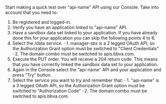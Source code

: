 Start making a quick test over "api-name" API using our Console. Take into account that you need to:

1. Be registered and logged-in.
2. Verify you have an application linked to "api-name" API.
3. Have a sandbox data set linked to your application. If you have already done this for your application you can skip the following points 4 to 6.
4. Select the /data service.
··1. manager-sbx is a 2 legged OAuth API, so the Authorization Grant option must be switched to "Client Credentials"
··2. The domain combo must be switched to apis.bbva.com.
5. Execute the PUT order. You will receive a 204 return code. This means that you have correctly linked the sandbox data set to your application.
6. Again in the Console select the "api-name" API and your application and press "Try" button.
7. Select the service you want to try and remember that: 
··1. "api-name" is a 3 legged OAuth API, so the Authorization Grant option must be switched to "Authorization Code"
··2.  The domain combo must be switched to apis.bbva.com.